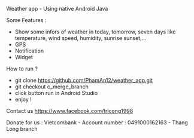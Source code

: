 Weather app - Using native Android Java

Some Features :
- Show some infors of weather in today, tomorrow, seven days like temperature, wind speed, humidity, sunrise sunset,...
- GPS
- Notification
- Widget

How to run ?
- git clone https://github.com/PhamAn12/weather_app.git
- git checkout c_merge_branch
- click button run in Android Studio
- enjoy !

Contact us https://www.facebook.com/tricong1998

Donate for us : Vietcombank - Account number : 0491000162163 - Thang Long branch
